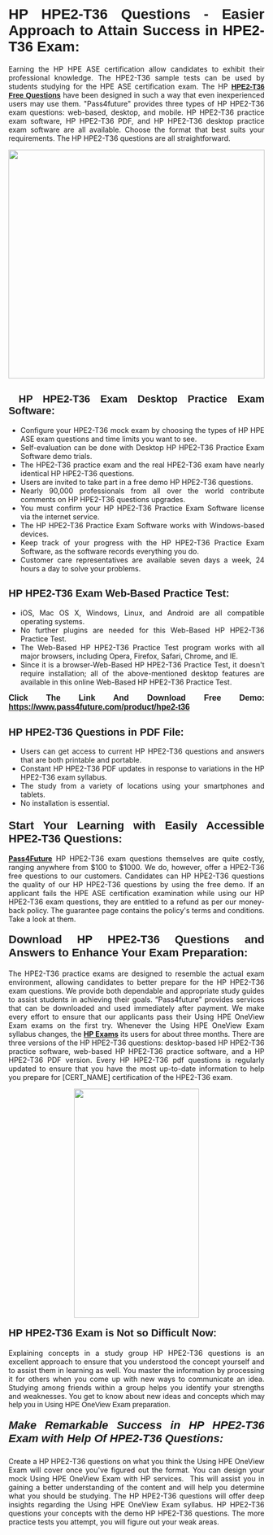 <h1 style="text-align: justify;"><span style="font-family:Tahoma,Geneva,sans-serif;"><strong>HP HPE2-T36 Questions - Easier Approach to Attain Success in HPE2-T36 Exam:</strong></span></h1>

<p style="text-align: justify;">Earning the HP HPE ASE certification allow candidates to exhibit their professional knowledge. The HPE2-T36 sample tests can be used by students studying for the HPE ASE certification exam. The HP <a href="https://www.pass4future.com/questions/hp/hpe2-t36" target="_blank"><span style="font-family:Tahoma,Geneva,sans-serif;"><strong>HPE2-T36 Free Questions</strong></span></a> have been designed in such a way that even inexperienced users may use them. "Pass4future" provides three types of HP HPE2-T36 exam questions: web-based, desktop, and mobile. HP HPE2-T36 practice exam software, HP HPE2-T36 PDF, and HP HPE2-T36 desktop practice exam software are all available. Choose the format that best suits your requirements. The HP HPE2-T36 questions are all straightforward.</p>

<p style="text-align: justify;"><a href="https://www.pass4future.com/product/hpe2-t36" target="_blank"><img alt="" src="https://www.thequestionanswers.com/wp-content/uploads/2022/02/imgpsh_fullsize_anim-2.webp" style="width: 100%; height: 450px;" /></a></p>

<h2 style="text-align: justify;"><strong><span style="font-family:Tahoma,Geneva,sans-serif;"><span style="font-size:20px;"> HP HPE2-T36 Exam Desktop Practice Exam Software:</span></span></strong></h2>

<ul>
	<li style="text-align: justify;">Configure your HPE2-T36 mock exam by choosing the types of HP HPE ASE exam questions and time limits you want to see.</li>
	<li style="text-align: justify;">Self-evaluation can be done with Desktop HP HPE2-T36 Practice Exam Software demo trials.</li>
	<li style="text-align: justify;">The HPE2-T36 practice exam and the real HPE2-T36 exam have nearly identical HP HPE2-T36 questions.</li>
	<li style="text-align: justify;">Users are invited to take part in a free demo HP HPE2-T36 questions.</li>
	<li style="text-align: justify;">Nearly 90,000 professionals from all over the world contribute comments on HP HPE2-T36 questions upgrades.</li>
	<li style="text-align: justify;">You must confirm your HP HPE2-T36 Practice Exam Software license via the internet service.</li>
	<li style="text-align: justify;">The HP HPE2-T36 Practice Exam Software works with Windows-based devices.</li>
	<li style="text-align: justify;">Keep track of your progress with the HP HPE2-T36 Practice Exam Software, as the software records everything you do.</li>
	<li style="text-align: justify;">Customer care representatives are available seven days a week, 24 hours a day to solve your problems.</li>
</ul>

<h2 style="text-align: justify;"><span style="font-family:Tahoma,Geneva,sans-serif;"><strong><span style="font-size:20px;">HP HPE2-T36 Exam Web-Based Practice Test:</span></strong></span></h2>

<ul>
	<li style="text-align: justify;">iOS, Mac OS X, Windows, Linux, and Android are all compatible operating systems.</li>
	<li style="text-align: justify;">No further plugins are needed for this Web-Based HP HPE2-T36 Practice Test.</li>
	<li style="text-align: justify;">The Web-Based HP HPE2-T36 Practice Test program works with all major browsers, including Opera, Firefox, Safari, Chrome, and IE.</li>
	<li style="text-align: justify;">Since it is a browser-Web-Based HP HPE2-T36 Practice Test, it doesn't require installation; all of the above-mentioned desktop features are available in this online Web-Based HP HPE2-T36 Practice Test.</li>
</ul>

<p style="text-align: justify;"><span style="font-family:Tahoma,Geneva,sans-serif;"><span style="font-size:16px;"><strong>Click The Link And Download Free Demo:</strong></span></span> <a href="https://www.pass4future.com/product/hpe2-t36" target="_blank"><span style="font-family:Tahoma,Geneva,sans-serif;"><span style="font-size:16px;"><strong>https://www.pass4future.com/product/hpe2-t36</strong></span></span></a></p>

<h2 style="text-align: justify;"><strong><span style="font-family:Tahoma,Geneva,sans-serif;"><span style="font-size:20px;">HP HPE2-T36 Questions in PDF File:</span></span></strong></h2>

<ul>
	<li style="text-align: justify;">Users can get access to current HP HPE2-T36 questions and answers that are both printable and portable.</li>
	<li style="text-align: justify;">Constant HP HPE2-T36 PDF updates in response to variations in the HP HPE2-T36 exam syllabus.</li>
	<li style="text-align: justify;">The study from a variety of locations using your smartphones and tablets.</li>
	<li style="text-align: justify;">No installation is essential.</li>
</ul>

<h3 style="text-align: justify;"><span style="font-family:Tahoma,Geneva,sans-serif;"><strong><span style="font-size:22px;">Start Your Learning with Easily Accessible HPE2-T36 Questions:</span></strong></span></h3>

<p style="text-align: justify;"><strong><a href="https://www.pass4future.com/" target="_blank">Pass4Future</a></strong> HP HPE2-T36 exam questions themselves are quite costly, ranging anywhere from $100 to $1000. We do, however, offer a HPE2-T36 free questions to our customers. Candidates can HP HPE2-T36 questions the quality of our HP HPE2-T36 questions by using the free demo. If an applicant fails the HPE ASE certification examination while using our HP HPE2-T36 exam questions, they are entitled to a refund as per our money-back policy. The guarantee page contains the policy's terms and conditions. Take a look at them.</p>

<h4 style="text-align: justify;"><strong><span style="font-family:Tahoma,Geneva,sans-serif;"><span style="font-size:22px;">Download HP HPE2-T36 Questions and Answers to Enhance Your Exam Preparation:</span></span></strong></h4>

<p style="text-align: justify;">The HPE2-T36 practice exams are designed to resemble the actual exam environment, allowing candidates to better prepare for the HP HPE2-T36 exam questions. We provide both dependable and appropriate study guides to assist students in achieving their goals. “Pass4future” provides services that can be downloaded and used immediately after payment. We make every effort to ensure that our applicants pass their Using HPE OneView Exam exams on the first try. Whenever the Using HPE OneView Exam syllabus changes, the <strong><a href="https://www.pass4future.com/hp" target="_blank">HP Exams</a></strong> its users for about three months. There are three versions of the HP HPE2-T36 questions: desktop-based HP HPE2-T36 practice software, web-based HP HPE2-T36 practice software, and a HP HPE2-T36 PDF version. Every HP HPE2-T36 pdf questions is regularly updated to ensure that you have the most up-to-date information to help you prepare for [CERT_NAME] certification of the HPE2-T36 exam.</p>

<p style="text-align: center;"><a href="https://www.pass4future.com/product/hpe2-t36" target="_blank"><img alt="" src="https://www.thequestionanswers.com/wp-content/uploads/2022/02/imgpsh_fullsize_anim-3.webp" style="width: 70%; height: 450px;" /></a></p>

<h4 style="text-align: justify;"><strong><span style="font-family:Tahoma,Geneva,sans-serif;"><span style="font-size:20px;">HP HPE2-T36 Exam is Not so Difficult Now:</span></span></strong></h4>

<p style="text-align: justify;">Explaining concepts in a study group HP HPE2-T36 questions is an excellent approach to ensure that you understood the concept yourself and to assist them in learning as well. You master the information by processing it for others when you come up with new ways to communicate an idea. Studying among friends within a group helps you identify your strengths and weaknesses. You get to know about new ideas and concepts <span style="font-family:Tahoma,Geneva,sans-serif;">which may help you in Using HPE OneView Exam preparation.</span></p>

<h5 style="text-align: justify;"><span style="font-family:Tahoma,Geneva,sans-serif;"><span style="font-size:22px;"><strong>Make Remarkable Success in HP HPE2-T36 Exam with Help Of HPE2-T36 Questions:</strong></span></span></h5>

<p style="text-align: justify;">Create a HP HPE2-T36 questions on what you think the Using HPE OneView Exam will cover once you've figured out the format. You can design your mock Using HPE OneView Exam with HP services.  This will assist you in gaining a better understanding of the content and will help you determine what you should be studying. The HP HPE2-T36 questions will offer deep insights regarding the Using HPE OneView Exam syllabus. HP HPE2-T36 questions your concepts with the demo HP HPE2-T36 questions. The more practice tests you attempt, you will figure out your weak areas.</p>

